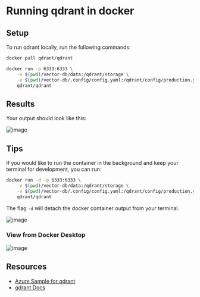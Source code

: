 # Running qdrant in docker

## Setup

To run qdrant locally, run the following commands:

```bash
docker pull qdrant/qdrant
```

```bash
docker run -p 6333:6333 \
    -v $(pwd)/vector-db/data:/qdrant/storage \
    -v $(pwd)/vector-db/.config/config.yaml:/qdrant/config/production.yaml \
    qdrant/qdrant
```

## Results

Your output should look like this:

![image](https://github.com/kevinknights29/Deploy_Cloud_Based_LLM_Apps_in_Azure/assets/74464814/58be6e26-ff3a-494f-9eac-7a4ca4af3e8c)

## Tips

If you would like to run the container in the background and keep your terminal for development, you can run:

```bash
docker run -d -p 6333:6333 \
    -v $(pwd)/vector-db/data:/qdrant/storage \
    -v $(pwd)/vector-db/.config/config.yaml:/qdrant/config/production.yaml \
    qdrant/qdrant
```

The flag `-d` will detach the docker container output from your terminal.

![image](https://github.com/kevinknights29/Deploy_Cloud_Based_LLM_Apps_in_Azure/assets/74464814/6a7a4b9b-2e4d-4d25-aa82-8c1e6948986b)

### View from Docker Desktop

![image](https://github.com/kevinknights29/Deploy_Cloud_Based_LLM_Apps_in_Azure/assets/74464814/8a5eb6a5-d3ce-40c5-a6e2-5da306cae7c0)

## Resources

- [Azure Sample for qdrant](https://github.com/Azure-Samples/qdrant-azure/blob/main/Local-Docker-Deployment/README.md)
- [qdrant Docs](https://qdrant.tech/documentation/guides/installation/)
